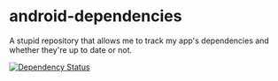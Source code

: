 # android-dependencies

A stupid repository that allows me to track my app's dependencies and whether they're up to date or not.

[![Dependency Status](https://www.versioneye.com/user/projects/56a240e39b5998002d000000/badge.svg?style=flat)](https://www.versioneye.com/user/projects/56a240e39b5998002d000000)
